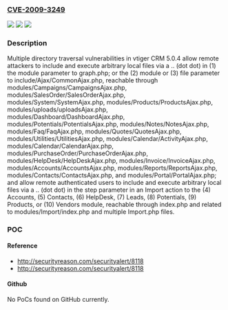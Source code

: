 ### [CVE-2009-3249](https://cve.mitre.org/cgi-bin/cvename.cgi?name=CVE-2009-3249)
![](https://img.shields.io/static/v1?label=Product&message=n%2Fa&color=blue)
![](https://img.shields.io/static/v1?label=Version&message=n%2Fa&color=blue)
![](https://img.shields.io/static/v1?label=Vulnerability&message=n%2Fa&color=brighgreen)

### Description

Multiple directory traversal vulnerabilities in vtiger CRM 5.0.4 allow remote attackers to include and execute arbitrary local files via a .. (dot dot) in (1) the module parameter to graph.php; or the (2) module or (3) file parameter to include/Ajax/CommonAjax.php, reachable through modules/Campaigns/CampaignsAjax.php, modules/SalesOrder/SalesOrderAjax.php, modules/System/SystemAjax.php, modules/Products/ProductsAjax.php, modules/uploads/uploadsAjax.php, modules/Dashboard/DashboardAjax.php, modules/Potentials/PotentialsAjax.php, modules/Notes/NotesAjax.php, modules/Faq/FaqAjax.php, modules/Quotes/QuotesAjax.php, modules/Utilities/UtilitiesAjax.php, modules/Calendar/ActivityAjax.php, modules/Calendar/CalendarAjax.php, modules/PurchaseOrder/PurchaseOrderAjax.php, modules/HelpDesk/HelpDeskAjax.php, modules/Invoice/InvoiceAjax.php, modules/Accounts/AccountsAjax.php, modules/Reports/ReportsAjax.php, modules/Contacts/ContactsAjax.php, and modules/Portal/PortalAjax.php; and allow remote authenticated users to include and execute arbitrary local files via a .. (dot dot) in the step parameter in an Import action to the (4) Accounts, (5) Contacts, (6) HelpDesk, (7) Leads, (8) Potentials, (9) Products, or (10) Vendors module, reachable through index.php and related to modules/Import/index.php and multiple Import.php files.

### POC

#### Reference
- http://securityreason.com/securityalert/8118
- http://securityreason.com/securityalert/8118

#### Github
No PoCs found on GitHub currently.

